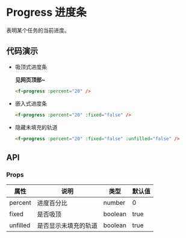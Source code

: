 # Progress 进度条

表明某个任务的当前进度。

## 代码演示

- 吸顶式进度条

    **见网页顶部~**
    <f-progress :percent="20" />

    ```html
    <f-progress :percent="20" />
    ```

- 嵌入式进度条

    <f-progress :percent="20" :fixed="false" />

    ```html
    <f-progress :percent="20" :fixed="false" />
    ```

- 隐藏未填充的轨道

    <f-progress :percent="20" :fixed="false" :unfilled="false" />

    ```html
    <f-progress :percent="20" :fixed="false" :unfilled="false" />
    ```

## API

### Props

属性     | 说明                 | 类型    | 默认值
---------|----------------------|---------|--------
percent  | 进度百分比           | number  | 0
fixed    | 是否吸顶 | boolean | true
unfilled | 是否显示未填充的轨道 | boolean | true
